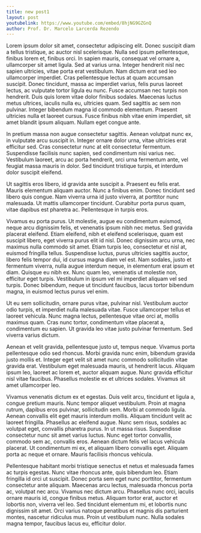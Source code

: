 ```yaml
---
title: new post1
layout: post
youtubelink: https://www.youtube.com/embed/8hjNG9GZGnQ
author: Prof. Dr. Marcelo Larcerda Rezendo
---
```



Lorem ipsum dolor sit amet, consectetur adipiscing elit. Donec suscipit diam a tellus tristique, ac auctor nisl scelerisque. Nulla sed ipsum pellentesque, finibus lorem et, finibus orci. In sapien mauris, consequat vel ornare a, ullamcorper sit amet ligula. Sed at varius urna. Integer hendrerit nisl nec sapien ultricies, vitae porta erat vestibulum. Nam dictum erat sed leo ullamcorper imperdiet. Cras pellentesque lectus at quam accumsan suscipit. Donec tincidunt, massa ac imperdiet varius, felis purus laoreet lectus, ac vulputate tortor ligula eu nunc. Fusce accumsan nec turpis non hendrerit. Duis quis lorem vitae dolor finibus sodales. Maecenas luctus metus ultrices, iaculis nulla eu, ultricies quam. Sed sagittis ac sem non pulvinar. Integer bibendum magna id commodo elementum. Praesent ultricies nulla et laoreet cursus. Fusce finibus nibh vitae enim imperdiet, sit amet blandit ipsum aliquam. Nullam eget congue ante.

In pretium massa non augue consectetur sagittis. Aenean volutpat nunc ex, in vulputate arcu suscipit in. Integer ornare dolor urna, vitae ultricies erat efficitur sed. Cras consectetur nunc at elit consectetur fermentum. Suspendisse facilisis nunc sapien, sed condimentum nisi varius nec. Vestibulum laoreet, arcu ac porta hendrerit, orci urna fermentum ante, vel feugiat massa mauris in dolor. Sed tincidunt tristique turpis, et interdum dolor suscipit eleifend.

Ut sagittis eros libero, id gravida ante suscipit a. Praesent eu felis erat. Mauris elementum aliquam auctor. Nunc a finibus enim. Donec tincidunt sed libero quis congue. Nam viverra urna id justo viverra, at porttitor nunc malesuada. Ut mattis ullamcorper tincidunt. Curabitur porta purus quam, vitae dapibus est pharetra ac. Pellentesque in turpis eros.

Vivamus eu porta purus. Ut molestie, augue eu condimentum euismod, neque arcu dignissim felis, et venenatis ipsum nibh nec metus. Sed gravida placerat eleifend. Etiam eleifend, nibh et eleifend scelerisque, quam est suscipit libero, eget viverra purus elit id nisl. Donec dignissim arcu urna, nec maximus nulla commodo sit amet. Etiam turpis leo, consectetur et nisl at, euismod fringilla tellus. Suspendisse luctus, purus ultricies sagittis auctor, libero felis tempor dui, id cursus magna diam vel est. Nam sodales, justo et fermentum viverra, nulla augue interdum neque, in elementum erat ipsum et diam. Quisque eu nibh ex. Nunc quam leo, venenatis ut molestie non, efficitur eget turpis. Vestibulum in ipsum vel mi imperdiet aliquam vel sed turpis. Donec bibendum, neque ut tincidunt faucibus, lacus tortor bibendum magna, in euismod lectus purus vel enim.

Ut eu sem sollicitudin, ornare purus vitae, pulvinar nisl. Vestibulum auctor odio turpis, et imperdiet nulla malesuada vitae. Fusce ullamcorper tellus et laoreet vehicula. Nunc magna lectus, pellentesque vitae orci at, mollis maximus quam. Cras nunc tortor, condimentum vitae placerat a, condimentum eu sapien. Ut gravida leo vitae justo pulvinar fermentum. Sed viverra varius dictum.

Aenean et velit gravida, pellentesque justo ut, tempus neque. Vivamus porta pellentesque odio sed rhoncus. Morbi gravida nunc enim, bibendum gravida justo mollis et. Integer eget velit sit amet nunc commodo sollicitudin vitae gravida erat. Vestibulum eget malesuada mauris, ut hendrerit lacus. Aliquam ipsum leo, laoreet ac lorem et, auctor aliquam augue. Nunc gravida efficitur nisl vitae faucibus. Phasellus molestie ex et ultrices sodales. Vivamus sit amet ullamcorper leo.

Vivamus venenatis dictum ex et egestas. Duis velit arcu, tincidunt et ligula a, congue pretium mauris. Nunc tempor aliquet vestibulum. Proin at magna rutrum, dapibus eros pulvinar, sollicitudin sem. Morbi at commodo ligula. Aenean convallis elit eget mauris interdum mollis. Aliquam tincidunt velit ac laoreet fringilla. Phasellus ac eleifend augue. Nunc sem risus, sodales ac volutpat eget, convallis pharetra purus. In ut massa risus. Suspendisse consectetur nunc sit amet varius luctus. Nunc eget tortor convallis, commodo sem ac, convallis eros. Aenean dictum felis vel lacus vehicula placerat. Ut condimentum mi ex, et aliquam libero convallis eget. Aliquam porta ac neque et ornare. Mauris facilisis rhoncus vehicula.

Pellentesque habitant morbi tristique senectus et netus et malesuada fames ac turpis egestas. Nunc vitae rhoncus ante, quis bibendum leo. Etiam fringilla id orci ut suscipit. Donec porta sem eget nunc porttitor, fermentum consectetur ante aliquam. Maecenas arcu lectus, malesuada rhoncus porta ac, volutpat nec arcu. Vivamus nec dictum arcu. Phasellus nunc orci, iaculis ornare mauris id, congue finibus metus. Aliquam tortor erat, auctor et lobortis non, viverra vel leo. Sed tincidunt elementum mi, et lobortis nunc dignissim sit amet. Orci varius natoque penatibus et magnis dis parturient montes, nascetur ridiculus mus. Proin ut vestibulum nunc. Nulla sodales magna tempor, faucibus lacus eu, efficitur dolor. 
